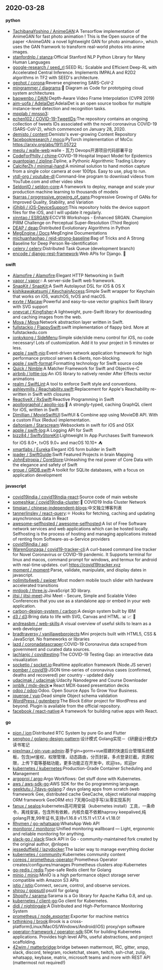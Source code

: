 ## 2020-03-28

#### python
* [TachibanaYoshino / AnimeGAN](https://github.com/TachibanaYoshino/AnimeGAN):A Tensorflow implementation of AnimeGAN for fast photo animation ! This is the Open source of the paper <AnimeGAN: a novel lightweight GAN for photo animation>, which uses the GAN framwork to transform real-world photos into anime images.
* [stanfordnlp / stanza](https://github.com/stanfordnlp/stanza):Official Stanford NLP Python Library for Many Human Languages
* [google-research / seed_rl](https://github.com/google-research/seed_rl):SEED RL: Scalable and Efficient Deep-RL with Accelerated Central Inference. Implements IMPALA and R2D2 algorithms in TF2 with SEED's architecture.
* [geohot / corona](https://github.com/geohot/corona):Reverse engineering SARS-CoV-2
* [mingrammer / diagrams](https://github.com/mingrammer/diagrams):🎨
Diagram as Code for prototyping cloud system architectures
* [baowenbo / DAIN](https://github.com/baowenbo/DAIN):Depth-Aware Video Frame Interpolation (CVPR 2019)
* [aim-uofa / AdelaiDet](https://github.com/aim-uofa/AdelaiDet):AdelaiDet is an open source toolbox for multiple instance-level detection and recognition tasks.
* [mpplab / mnssp3](https://github.com/mpplab/mnssp3):
* [echen102 / COVID-19-TweetIDs](https://github.com/echen102/COVID-19-TweetIDs):The repository contains an ongoing collection of tweets IDs associated with the novel coronavirus COVID-19 (SARS-CoV-2), which commenced on January 28, 2020.
* [demisto / content](https://github.com/demisto/content):Demisto's ever-growing Content Repository
* [facebookresearch / moco](https://github.com/facebookresearch/moco):PyTorch implementation of MoCo: https://arxiv.org/abs/1911.05722
* [meolu / walle-web](https://github.com/meolu/walle-web):walle - 瓦力 Devops开源项目代码部署平台
* [CodeForPhilly / chime](https://github.com/CodeForPhilly/chime):COVID-19 Hospital Impact Model for Epidemics
* [quantopian / zipline](https://github.com/quantopian/zipline):Zipline, a Pythonic Algorithmic Trading Library
* [CalciferZh / minimal-hand](https://github.com/CalciferZh/minimal-hand):A minimal solution to hand motion capture from a single color camera at over 100fps. Easy to use, plug to run.
* [ytdl-org / youtube-dl](https://github.com/ytdl-org/youtube-dl):Command-line program to download videos from YouTube.com and other video sites
* [SeldonIO / seldon-core](https://github.com/SeldonIO/seldon-core):A framework to deploy, manage and scale your production machine learning to thousands of models
* [tkarras / progressive_growing_of_gans](https://github.com/tkarras/progressive_growing_of_gans):Progressive Growing of GANs for Improved Quality, Stability, and Variation
* [iGhibli / iOS-DeviceSupport](https://github.com/iGhibli/iOS-DeviceSupport):This repository holds the device support files for the iOS, and I will update it regularly.
* [xinntao / ESRGAN](https://github.com/xinntao/ESRGAN):ECCV18 Workshops - Enhanced SRGAN. Champion PIRM Challenge on Perceptual Super-Resolution (Third Region)
* [DEAP / deap](https://github.com/DEAP/deap):Distributed Evolutionary Algorithms in Python
* [MegEngine / Docs](https://github.com/MegEngine/Docs):MegEngine Documentations
* [michuanhaohao / reid-strong-baseline](https://github.com/michuanhaohao/reid-strong-baseline):Bag of Tricks and A Strong Baseline for Deep Person Re-identification
* [celery / celery](https://github.com/celery/celery):Distributed Task Queue (development branch)
* [encode / django-rest-framework](https://github.com/encode/django-rest-framework):Web APIs for Django.
🎸

#### swift
* [Alamofire / Alamofire](https://github.com/Alamofire/Alamofire):Elegant HTTP Networking in Swift
* [vapor / vapor](https://github.com/vapor/vapor):💧
A server-side Swift web framework.
* [SnapKit / SnapKit](https://github.com/SnapKit/SnapKit):A Swift Autolayout DSL for iOS & OS X
* [kishikawakatsumi / KeychainAccess](https://github.com/kishikawakatsumi/KeychainAccess):Simple Swift wrapper for Keychain that works on iOS, watchOS, tvOS and macOS.
* [exyte / Macaw](https://github.com/exyte/Macaw):Powerful and easy-to-use vector graphics Swift library with SVG support
* [onevcat / Kingfisher](https://github.com/onevcat/Kingfisher):A lightweight, pure-Swift library for downloading and caching images from the web.
* [Moya / Moya](https://github.com/Moya/Moya):Network abstraction layer written in Swift.
* [fullstackio / FlappySwift](https://github.com/fullstackio/FlappySwift):swift implementation of flappy bird. More at fullstackedu.com
* [jonkykong / SideMenu](https://github.com/jonkykong/SideMenu):Simple side/slide menu control for iOS, no code necessary! Lots of customization. Add it to your project in 5 minutes or less.
* [apple / swift-nio](https://github.com/apple/swift-nio):Event-driven network application framework for high performance protocol servers & clients, non-blocking.
* [apple / swift-format](https://github.com/apple/swift-format):Formatting technology for Swift source code
* [Quick / Nimble](https://github.com/Quick/Nimble):A Matcher Framework for Swift and Objective-C
* [airbnb / lottie-ios](https://github.com/airbnb/lottie-ios):An iOS library to natively render After Effects vector animations
* [realm / SwiftLint](https://github.com/realm/SwiftLint):A tool to enforce Swift style and conventions.
* [ashleymills / Reachability.swift](https://github.com/ashleymills/Reachability.swift):Replacement for Apple's Reachability re-written in Swift with closures
* [ReactiveX / RxSwift](https://github.com/ReactiveX/RxSwift):Reactive Programming in Swift
* [apollographql / apollo-ios](https://github.com/apollographql/apollo-ios):📱
A strongly-typed, caching GraphQL client for iOS, written in Swift
* [Dimillian / MovieSwiftUI](https://github.com/Dimillian/MovieSwiftUI):SwiftUI & Combine app using MovieDB API. With a custom Flux (Redux) implementation.
* [daltoniam / Starscream](https://github.com/daltoniam/Starscream):Websockets in swift for iOS and OSX
* [apple / swift-log](https://github.com/apple/swift-log):A Logging API for Swift
* [bizz84 / SwiftyStoreKit](https://github.com/bizz84/SwiftyStoreKit):Lightweight In App Purchases Swift framework for iOS 8.0+, tvOS 9.0+ and macOS 10.10+ ⛺
* [xmartlabs / Eureka](https://github.com/xmartlabs/Eureka):Elegant iOS form builder in Swift
* [ipader / SwiftGuide](https://github.com/ipader/SwiftGuide):Swift Featured Projects in brain Mapping
* [JohnEstropia / CoreStore](https://github.com/JohnEstropia/CoreStore):Unleashing the real power of Core Data with the elegance and safety of Swift
* [groue / GRDB.swift](https://github.com/groue/GRDB.swift):A toolkit for SQLite databases, with a focus on application development

#### javascript
* [covid19india / covid19india-react](https://github.com/covid19india/covid19india-react):Source code of main website
* [someshkar / covid19india-cluster](https://github.com/someshkar/covid19india-cluster):🔬
COVID19 India Cluster Network
* [timqian / chinese-independent-blogs](https://github.com/timqian/chinese-independent-blogs):中文独立博客列表
* [tannerlinsley / react-query](https://github.com/tannerlinsley/react-query):⚛️
Hooks for fetching, caching and updating asynchronous data in React
* [awesome-selfhosted / awesome-selfhosted](https://github.com/awesome-selfhosted/awesome-selfhosted):A list of Free Software network services and web applications which can be hosted locally. Selfhosting is the process of hosting and managing applications instead of renting from Software-as-a-Service providers
* [covid19india / api](https://github.com/covid19india/api):
* [WarenGonzaga / covid19-tracker-cli](https://github.com/WarenGonzaga/covid19-tracker-cli):A curl-based command line tracker for Novel Coronavirus or COVID-19 pandemic. It Supports terminal for linux and macos, command prompt for windows, and termux for android with real-time updates. curl https://covid19tracker.xyz
* [moment / moment](https://github.com/moment/moment):Parse, validate, manipulate, and display dates in javascript.
* [nolimits4web / swiper](https://github.com/nolimits4web/swiper):Most modern mobile touch slider with hardware accelerated transitions
* [mrdoob / three.js](https://github.com/mrdoob/three.js):JavaScript 3D library.
* [jitsi / jitsi-meet](https://github.com/jitsi/jitsi-meet):Jitsi Meet - Secure, Simple and Scalable Video Conferences that you use as a standalone app or embed in your web application.
* [carbon-design-system / carbon](https://github.com/carbon-design-system/carbon):A design system built by IBM
* [d3 / d3](https://github.com/d3/d3):Bring data to life with SVG, Canvas and HTML.
📊
📈
🎉
* [andreasbm / web-skills](https://github.com/andreasbm/web-skills):A visual overview of useful skills to learn as a web developer
* [bradtraversy / vanillawebprojects](https://github.com/bradtraversy/vanillawebprojects):Mini projects built with HTML5, CSS & JavaScript. No frameworks or libraries
* [lazd / coronadatascraper](https://github.com/lazd/coronadatascraper):COVID-19 Coronavirus data scraped from government and curated data sources.
* [lachlanjc / covidtesting](https://github.com/lachlanjc/covidtesting):The COVID-19 Testing Gap: an interactive data visualization
* [socketio / socket.io](https://github.com/socketio/socket.io):Realtime application framework (Node.JS server)
* [pomber / covid19](https://github.com/pomber/covid19):JSON time-series of coronavirus cases (confirmed, deaths and recovered) per country - updated daily
* [udacimak / udacimak](https://github.com/udacimak/udacimak):Udacity Nanodegree and Course Downloader
* [jxnblk / mdx-deck](https://github.com/jxnblk/mdx-deck):♠️
React MDX-based presentation decks
* [odoo / odoo](https://github.com/odoo/odoo):Odoo. Open Source Apps To Grow Your Business.
* [jquense / yup](https://github.com/jquense/yup):Dead simple Object schema validation
* [WordPress / gutenberg](https://github.com/WordPress/gutenberg):The Block Editor project for WordPress and beyond. Plugin is available from the official repository.
* [facebook / react-native](https://github.com/facebook/react-native):A framework for building native apps with React.

#### go
* [pion / ion](https://github.com/pion/ion):Distributed RTC System by pure Go and Flutter
* [senghoo / golang-design-pattern](https://github.com/senghoo/golang-design-pattern):设计模式 Golang实现－《研磨设计模式》读书笔记
* [piexlmax / gin-vue-admin](https://github.com/piexlmax/gin-vue-admin):基于gin+gorm+vue搭建的快速后台管理系统模板，包含jwt鉴权，权限管理，动态路由，分页封装，多点登录拦截，资源权限，上传下载等基础功能，更多功能正在开发中，欢迎iss，欢迎pr
* [kubernetes / kubernetes](https://github.com/kubernetes/kubernetes):Production-Grade Container Scheduling and Management
* [argoproj / argo](https://github.com/argoproj/argo):Argo Workflows: Get stuff done with Kubernetes.
* [aws / aws-sdk-go](https://github.com/aws/aws-sdk-go):AWS SDK for the Go programming language.
* [geektutu / 7days-golang](https://github.com/geektutu/7days-golang):7 days golang apps from scratch (web framework Gee, distributed cache GeeCache, object relational mapping ORM framework GeeORM etc) 7天用Go动手写/从零实现系列
* [fanux / sealos](https://github.com/fanux/sealos):kubernetes高可用安装（kubernetes install）工具，一条命令，离线安装，包含所有依赖，内核负载不依赖haproxy keepalived,纯golang开发,99年证书,支持v1.16.8 v1.15.11 v1.17.4 v1.18.0!
* [Rhymen / go-whatsapp](https://github.com/Rhymen/go-whatsapp):WhatsApp Web API
* [monitoror / monitoror](https://github.com/monitoror/monitoror):Unified monitoring wallboard — Light, ergonomic and reliable monitoring for anything.
* [slack-go / slack](https://github.com/slack-go/slack):Slack API in Go - community-maintained fork created by the original author, @nlopes
* [jesseduffield / lazydocker](https://github.com/jesseduffield/lazydocker):The lazier way to manage everything docker
* [kubernetes / community](https://github.com/kubernetes/community):Kubernetes community content
* [coreos / prometheus-operator](https://github.com/coreos/prometheus-operator):Prometheus Operator creates/configures/manages Prometheus clusters atop Kubernetes
* [go-redis / redis](https://github.com/go-redis/redis):Type-safe Redis client for Golang
* [minio / minio](https://github.com/minio/minio):MinIO is a high performance object storage server compatible with Amazon S3 APIs
* [istio / istio](https://github.com/istio/istio):Connect, secure, control, and observe services.
* [shirou / gopsutil](https://github.com/shirou/gopsutil):psutil for golang
* [Shopify / sarama](https://github.com/Shopify/sarama):Sarama is a Go library for Apache Kafka 0.8, and up.
* [kubernetes / client-go](https://github.com/kubernetes/client-go):Go client for Kubernetes.
* [didi / nightingale](https://github.com/didi/nightingale):A Distributed and High-Performance Monitoring System
* [prometheus / node_exporter](https://github.com/prometheus/node_exporter):Exporter for machine metrics
* [txthinking / brook](https://github.com/txthinking/brook):Brook is a cross-platform(Linux/MacOS/Windows/Android/iOS) proxy/vpn software
* [operator-framework / operator-sdk](https://github.com/operator-framework/operator-sdk):SDK for building Kubernetes applications. Provides high level APIs, useful abstractions, and project scaffolding.
* [42wim / matterbridge](https://github.com/42wim/matterbridge):bridge between mattermost, IRC, gitter, xmpp, slack, discord, telegram, rocketchat, steam, twitch, ssh-chat, zulip, whatsapp, keybase, matrix, microsoft teams and more with REST API (mattermost not required!)
